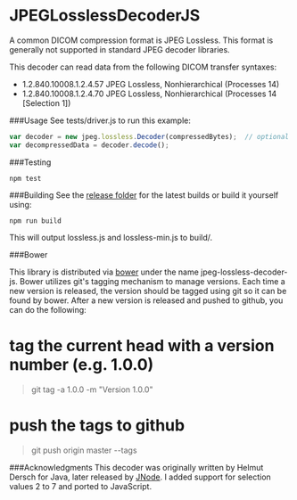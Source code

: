 JPEGLosslessDecoderJS
=====
A common DICOM compression format is JPEG Lossless.  This format is generally not supported in standard JPEG decoder libraries. 

This decoder can read data from the following DICOM transfer syntaxes:

- 1.2.840.10008.1.2.4.57    JPEG Lossless, Nonhierarchical (Processes 14)
- 1.2.840.10008.1.2.4.70    JPEG Lossless, Nonhierarchical (Processes 14 [Selection 1])

###Usage
See tests/driver.js to run this example:

```javascript
var decoder = new jpeg.lossless.Decoder(compressedBytes);  // optional second parameter to specify 1 or 2 byte output
var decompressedData = decoder.decode();
```

###Testing
```
npm test
```

###Building
See the [release folder](https://github.com/rii-mango/JPEGLosslessDecoderJS/tree/master/release) for the latest builds or build it yourself using:
```
npm run build
```
This will output lossless.js and lossless-min.js to build/.

###Bower

This library is distributed via [bower](http://bower.io/) under the name jpeg-lossless-decoder-js.  Bower utilizes git's
tagging mechanism to manage versions.  Each time a new version is released, the version should be tagged using git
so it can be found by bower. After a new version is released and pushed to github, you can do the following:

# tag the current head with a version number (e.g. 1.0.0)

> git tag -a 1.0.0 -m "Version 1.0.0"

# push the tags to github

> git push origin master --tags

###Acknowledgments
This decoder was originally written by Helmut Dersch for Java, later released by [JNode](https://github.com/jnode/jnode).  I added support for selection values 2 to 7 and ported to JavaScript.

